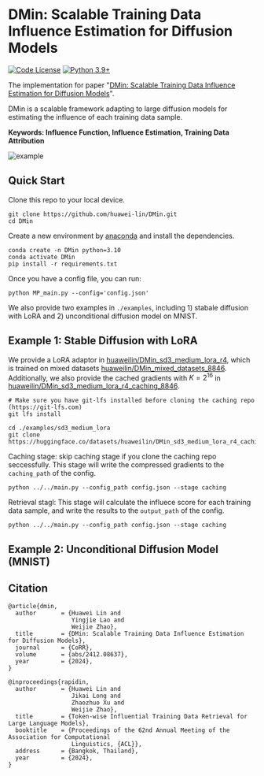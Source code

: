 # DMin: Scalable Training Data Influence Estimation for Diffusion Models

[![Code License](https://img.shields.io/badge/Code%20License-Apache_2.0-green.svg)](https://github.com/huawei-lin/LLMsEasyFinetune/blob/master/LICENSE)
[![Python 3.9+](https://img.shields.io/badge/python-3.9+-blue.svg)](https://www.python.org/downloads/release/python-390/)

The implementation for paper "[DMin: Scalable Training Data Influence Estimation for Diffusion Models](https://arxiv.org/abs/2412.08637)".

DMin is a scalable framework adapting to large diffusion models for estimating the influence of each training data sample. 

**Keywords: Influence Function, Influence Estimation, Training Data Attribution**

![example](assets/examples.jpg)

## Quick Start
Clone this repo to your local device.
```
git clone https://github.com/huawei-lin/DMin.git
cd DMin
```

Create a new environment by [anaconda](https://www.anaconda.com/download) and install the dependencies.
```
conda create -n DMin python=3.10
conda activate DMin
pip install -r requirements.txt
```

Once you have a config file, you can run:
```
python MP_main.py --config='config.json'
```

We also provide two examples in `./examples`, including 1) stabale diffusion with LoRA and 2) unconditional diffusion model on MNIST.

## Example 1: Stable Diffusion with LoRA

We provide a LoRA adaptor in [huaweilin/DMin_sd3_medium_lora_r4](https://huggingface.co/huaweilin/DMin_sd3_medium_lora_r4), which is trained on mixed datasets [huaweilin/DMin_mixed_datasets_8846](https://huggingface.co/datasets/huaweilin/DMin_mixed_datasets_8846). Additionally, we also provide the cached gradients with $K=2^{16}$ in [huaweilin/DMin_sd3_medium_lora_r4_caching_8846](https://huggingface.co/datasets/huaweilin/DMin_sd3_medium_lora_r4_caching_8846).

```
# Make sure you have git-lfs installed before cloning the caching repo (https://git-lfs.com)
git lfs install

cd ./examples/sd3_medium_lora
git clone https://huggingface.co/datasets/huaweilin/DMin_sd3_medium_lora_r4_caching_8846
```

Caching stage: skip caching stage if you clone the caching repo seccessfully. This stage will write the compressed gradients to the `caching_path` of the config.
```
python ../../main.py --config_path config.json --stage caching
```

Retrieval stagl: This stage will calculate the influece score for each training data sample, and write the results to the `output_path` of the config.
```
python ../../main.py --config_path config.json --stage caching
```

## Example 2: Unconditional Diffusion Model (MNIST)


## Citation

```
@article{dmin,
  author       = {Huawei Lin and
                  Yingjie Lao and
                  Weijie Zhao},
  title        = {DMin: Scalable Training Data Influence Estimation for Diffusion Models},
  journal      = {CoRR},
  volume       = {abs/2412.08637},
  year         = {2024},
}

@inproceedings{rapidin,
  author       = {Huawei Lin and
                  Jikai Long and
                  Zhaozhuo Xu and
                  Weijie Zhao},
  title        = {Token-wise Influential Training Data Retrieval for Large Language Models},
  booktitle    = {Proceedings of the 62nd Annual Meeting of the Association for Computational
                  Linguistics, {ACL}},
  address      = {Bangkok, Thailand},
  year         = {2024},
}
```

